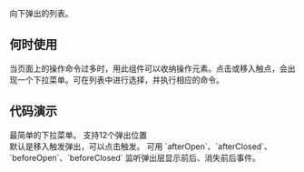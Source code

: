 
向下弹出的列表。

## 何时使用

当页面上的操作命令过多时，用此组件可以收纳操作元素。点击或移入触点，会出现一个下拉菜单。可在列表中进行选择，并执行相应的命令。

## 代码演示

<div class="grid-x grid-margin-x">
  <div class="medium-6 large-6 cell">
    <nc-example>
      <nc-example-showcase>
        <example-dropdown-basic></example-dropdown-basic>
      </nc-example-showcase>
      <nc-example-legend title="基本">最简单的下拉菜单。</nc-example-legend>
      <nc-example-code [code]="basicCode"></nc-example-code>
    </nc-example>
    <nc-example>
      <nc-example-showcase>
        <example-dropdown-position></example-dropdown-position>
      </nc-example-showcase>
      <nc-example-legend title="弹出位置">支持12个弹出位置</nc-example-legend>
      <nc-example-code [code]="positionCode"></nc-example-code>
    </nc-example>
  </div>
  <div class="medium-6 large-6 cell">
    <nc-example>
      <nc-example-showcase>
        <example-dropdown-trigger></example-dropdown-trigger>
      </nc-example-showcase>
      <nc-example-legend title="触发方式">默认是移入触发弹出，可以点击触发。</nc-example-legend>
      <nc-example-code [code]="triggerCode"></nc-example-code>
    </nc-example>
    <nc-example>
      <nc-example-showcase>
        <example-dropdown-change></example-dropdown-change>
      </nc-example-showcase>
      <nc-example-legend title="弹出层事件">可用 `afterOpen`、`afterClosed`、`beforeOpen`、`beforeClosed` 监听弹出层显示前后、消失前后事件。</nc-example-legend>
      <nc-example-code [code]="changeCode"></nc-example-code>
    </nc-example>
  </div>
</div>

<div>
  <nc-markdown [data]="api"></nc-markdown>
</div> 
